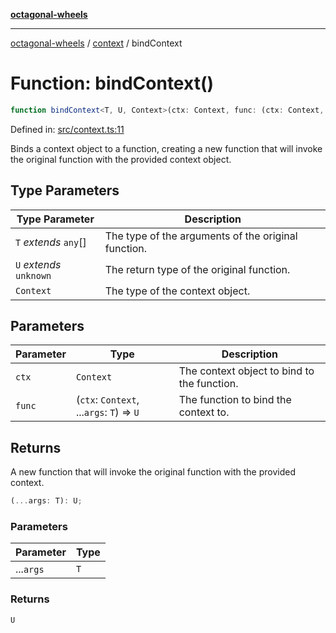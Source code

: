 [**octagonal-wheels**](../../../../README.md)

***

[octagonal-wheels](../../../../globals.md) / [context](../README.md) / bindContext

# Function: bindContext()

```ts
function bindContext<T, U, Context>(ctx: Context, func: (ctx: Context, ...args: T) => U): (...args: T) => U;
```

Defined in: [src/context.ts:11](https://github.com/vrtmrz/octagonal-wheels/blob/main/src/context.ts#L11)

Binds a context object to a function, creating a new function that will invoke the original function with the provided context object.

## Type Parameters

| Type Parameter | Description |
| ------ | ------ |
| `T` *extends* `any`[] | The type of the arguments of the original function. |
| `U` *extends* `unknown` | The return type of the original function. |
| `Context` | The type of the context object. |

## Parameters

| Parameter | Type | Description |
| ------ | ------ | ------ |
| `ctx` | `Context` | The context object to bind to the function. |
| `func` | (`ctx`: `Context`, ...`args`: `T`) => `U` | The function to bind the context to. |

## Returns

A new function that will invoke the original function with the provided context.

```ts
(...args: T): U;
```

### Parameters

| Parameter | Type |
| ------ | ------ |
| ...`args` | `T` |

### Returns

`U`
